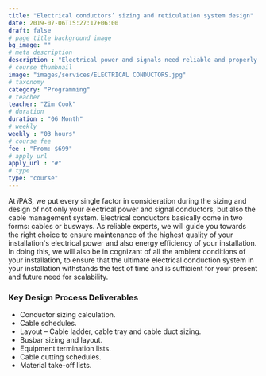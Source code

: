 ```yaml
---
title: "Electrical conductors’ sizing and reticulation system design"
date: 2019-07-06T15:27:17+06:00
draft: false
# page title background image
bg_image: ""
# meta description
description : "Electrical power and signals need reliable and properly sized and designed conduction paths for transmission from their source to the designated load centres/ signal receptors. It’s for this reason that proper design and sizing of electrical power and signaling conductors is a fundamental part of any electrical design process. Failure to do this, stability and reliability of the resulting system are critical matters that have to be foregone from the onset."
# course thumbnail
image: "images/services/ELECTRICAL CONDUCTORS.jpg"
# taxonomy
category: "Programming"
# teacher
teacher: "Zim Cook"
# duration
duration : "06 Month"
# weekly
weekly : "03 hours"
# course fee
fee : "From: $699"
# apply url
apply_url : "#"
# type
type: "course"
---
```

At *i*PAS, we put every single factor in consideration during the
sizing and design of not only your electrical power and signal conductors, but
also the cable management system. Electrical conductors basically come in two
forms: cables or busways. As reliable experts, we will guide you towards the
right choice to ensure maintenance of the highest quality of your installation's
electrical power and also energy efficiency of your installation. In doing
this, we will also be in cognizant of all the ambient conditions of your installation, to ensure that the ultimate electrical conduction system in your
installation withstands the test of time and is sufficient for your present and future need for scalability.

### Key Design Process Deliverables

* Conductor sizing calculation.
* Cable schedules.
* Layout – Cable ladder, cable tray and cable duct sizing.
* Busbar sizing and layout.
* Equipment termination lists.
* Cable cutting schedules.
* Material take-off lists.
